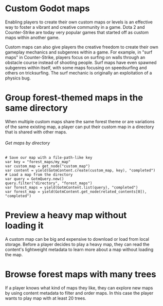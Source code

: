 # Custom Godot maps

Enabling players to create their own custom maps or levels is an effective way to foster a vibrant and creative community in a game. Dota 2 and Counter-Strike are today very popular games that started off as custom maps within another game.

Custom maps can also give players the creative freedom to create their own gameplay mechanics and subgenres within a game. For example, in "surf maps" in Counter-Strike, players focus on surfing on walls through an obstacle course instead of shooting people. Surf maps have even spawned subgenres within itself, with some maps focusing on speedsurfing and others on tricksurfing. The surf mechanic is originally an exploitation of a physics bug.

<include subject="map">

[](/src/docs/content/utility/editor-intro.md)
[](/src/docs/content/utility/share-subject-with-other-players.md)
[](/src/docs/content/utility/save-subject-locally.md)
[](/src/docs/content/utility/load-subject.md)

<include container="favorites" scenario="If a player has a list of favorite custom maps, or maps that they want to play later">

[](/src/docs/content/utility/add-subject-to-container.md)

</include>

</include>

<include subject="map">

[](/src/docs/content/utility/share-subjects-with-friends-using-memorable-custom-keys.md)

</include>

# Group forest-themed maps in the same directory

When multiple custom maps share the same forest theme or are variations of the same existing map, a player can put their custom map in a directory that is shared with other maps.

###### Get maps by directory

```gdscript
# Save our map with a file-path-like key
var key = "forest_maps/my_map"
var custom_map = get_node("custom_map")
var content = yield(GotmContent.create(custom_map, key), "completed")
# Load a map from the directory
var query = GotmQuery.new()
query.filter("directory", "forest_maps")
var forest_maps = yield(GotmContent.list(query), "completed")
var forest_map = yield(GotmContent.get_node(related_contents[0]), "completed")
```

<include subject="map">

[](/src/docs/content/utility/browse-subjects-by-a-player.md)

</include>

# Preview a heavy map without loading it

A custom map can be big and expensive to download or load from local storage. Before a player decides to play a heavy map, they can read the content's lightweight metadata to learn more about a map without loading the map.

<include subject="map" prop1="difficulty" value1='"hard"' prop2="theme" value2='"forest"' prop3="tree_count" value3="20">

[](/src/docs/content/utility/save-metadata-snippet.md)

</include>

# Browse forest maps with many trees

If a player knows what kind of maps they like, they can explore new maps by using content metadata to filter and order maps. In this case the player wants to play map with at least 20 trees.

<include subject="map" prop="tree_count" value1="20">

[](/src/docs/content/utility/filter-min-snippet.md)

</include>

<include subject="map">

[](/src/docs/content/utility/upvote-good-subjects.md)
[](/src/docs/content/utility/browse-a-players-upvoted-subjects.md)
[](/src/docs/content/utility/browse-top-voted-subjects.md)
[](/src/docs/content/utility/search-memorable-subjects-by-name.md)

</include>
